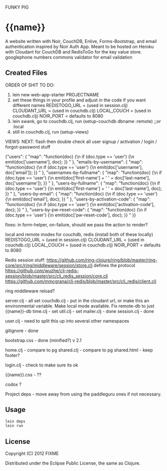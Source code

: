 FUNKY PIG

# {{name}}

A website written with Noir, CouchDB, Enlive, Forms-Bootstrap, and email authentication inspired by Noir Auth App. Meant to be hosted on Heroku with Cloudant for CouchDB and RedisToGo for the key value store.
googlephone numbers
commons validator for email validation 

## Created Files
ORDER OF SHIT TO DO:
1. lein new web-app-starter PROJECTNAME
2. set these things in your profile and adjust in the code if you want different names
REDISTOGO_URL =  (used in session.clj)
CLOUDANT_URL = (used in couchdb.clj)
LOCAL_COUCH =  (used in couchdb.clj)
NOIR_PORT = defaults to 8080
3. lein swank, go to couchdb.clj, run (setup-couchdb dbname :remote) ;;or :local
4. still in couchdb.clj, run (setup-views)


VIEWS:
NEXT:
flash
then double check all user signup / activation / login / forgot-password stuff

{"users": {
       "map": "function(doc) {\n      if (doc.type == 'user') {\n          emit(doc['username'], doc); }} "
   },
  "emails-by-username": {
       "map": "function(doc) {\n      if (doc.type == 'user') {\n          emit(doc['username'], doc['email']); }} "
   },
   "usernames-by-fullname": {
       "map": "function(doc) {\n      if (doc.type == 'user') {\n          emit(doc['first-name'] + ' ' + doc['last-name'], doc['username']); }} "
   },
   "users-by-fullname": {
       "map": "function(doc) {\n      if (doc.type == 'user') {\n          emit(doc['first-name'] + ' ' + doc['last-name'], doc); }} "
   },
   "users-by-email": {
       "map": "function(doc) {\n      if (doc.type == 'user') {\n          emit(doc['email'], doc); }} "
   },
   "users-by-activation-code": {
       "map": "function(doc) {\n      if (doc.type == 'user') {\n          emit(doc['activation-code'], doc); }} "
   },
   "users-by-pw-reset-code": {
       "map": "function(doc) {\n      if (doc.type == 'user') {\n          emit(doc['pw-reset-code'], doc); }} "
   }}

fixes:
in form-helper, on-failure, should we pass the action to render?


local and remote modes for couchdb, redis (install both of these locally)
REDISTOGO_URL =  (used in session.clj)
CLOUDANT_URL = (used in couchdb.clj)
LOCAL_COUCH =  (used in couchdb.clj)
NOIR_PORT = defaults to 8080

Redis session stuff:
https://github.com/ring-clojure/ring/blob/master/ring-core/src/ring/middleware/session/store.clj defines the protocol
https://github.com/wuzhe/clj-redis-session/blob/master/src/clj_redis_session/core.clj
https://github.com/mmcgrana/clj-redis/blob/master/src/clj_redis/client.clj


ring middleware reload?

server.clj - all set
couchdb.clj - put in the cloudant url, or make this an environmental variable. Make local mode available. Fix remote-db to just {{name}}-db
time.clj - set
util.clj - set
mailer.clj - done
session.clj - done

user.clj - need to split this up into several other namespaces

gitignore - done

bootstrap.css - done (minified?) v 2.1

home.clj - compare to pg
shared.clj - compare to pg
shared.html - keep footer?

login.clj - check to make sure its ok

{{name}}.css - ??

codox ?


Project deps - move away from using the paddleguru ones if not necessary.

## Usage

```bash
lein deps
lein run
```

## License

Copyright (C) 2012 FIXME

Distributed under the Eclipse Public License, the same as Clojure.